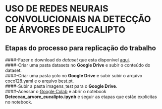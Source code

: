 # USO DE REDES NEURAIS CONVOLUCIONAIS NA DETECÇÃO DE ÁRVORES DE EUCALIPTO

## Etapas do processo para replicação do trabalho

####-Fazer o download do *dataset* que esta disponível [aqui](https://drive.google.com/drive/folders/1biDfTmUDVeTJwUiJo1lb-nJfGTsYUhNo?usp=sharing).</br>
####-Criar uma pasta datasets no **Google Drive** e subir o conteúdo do dataset.</br>
####-Criar uma pasta yolo no **Google Drive** e subir subir o arquivo coco128.yaml e o arquivo best.pt.</br>
####-Subir a pasta imagens_test para o **Google Drive**.</br>
####-Acessar o [Google Colab](https://colab.research.google.com/) e abrir o notebook **Deteccao_arvore_eucalipto.ipynb** e seguir as etapas que estão explícitas no notebook.</br>
 
